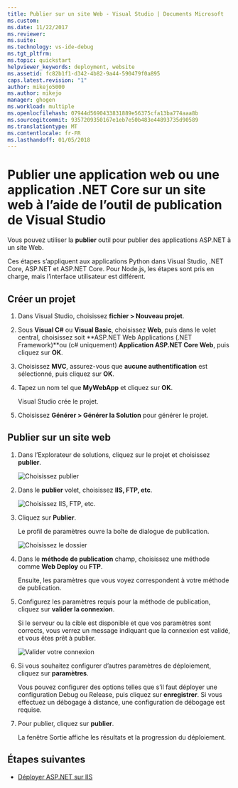 ```yaml
---
title: Publier sur un site Web - Visual Studio | Documents Microsoft
ms.custom: 
ms.date: 11/22/2017
ms.reviewer: 
ms.suite: 
ms.technology: vs-ide-debug
ms.tgt_pltfrm: 
ms.topic: quickstart
helpviewer_keywords: deployment, website
ms.assetid: fc82b1f1-d342-4b82-9a44-590479f0a895
caps.latest.revision: "1"
author: mikejo5000
ms.author: mikejo
manager: ghogen
ms.workload: multiple
ms.openlocfilehash: 07944d5690433831889e56375cfa13ba774aaa8b
ms.sourcegitcommit: 9357209350167e1eb7e50b483e44893735d90589
ms.translationtype: MT
ms.contentlocale: fr-FR
ms.lasthandoff: 01/05/2018
---
```

# <a name="publish-a-web-app-or-a-net-core-app-to-a-web-site-using-the-visual-studio-publish-tool"></a>Publier une application web ou une application .NET Core sur un site web à l’aide de l’outil de publication de Visual Studio

Vous pouvez utiliser la **publier** outil pour publier des applications ASP.NET à un site Web.

Ces étapes s’appliquent aux applications Python dans Visual Studio, .NET Core, ASP.NET et ASP.NET Core. Pour Node.js, les étapes sont pris en charge, mais l’interface utilisateur est différent.

## <a name="create-a-new-project"></a>Créer un projet 

1. Dans Visual Studio, choisissez **fichier > Nouveau projet**.

1. Sous **Visual C#** ou **Visual Basic**, choisissez **Web**, puis dans le volet central, choisissez soit **ASP.NET Web Applications (.NET Framework)**ou (c# uniquement) **Application ASP.NET Core Web**, puis cliquez sur **OK**.

1. Choisissez **MVC**, assurez-vous que **aucune authentification** est sélectionné, puis cliquez sur **OK**.

1. Tapez un nom tel que **MyWebApp** et cliquez sur **OK**.

    Visual Studio crée le projet.

1. Choisissez **Générer > Générer la Solution** pour générer le projet.

## <a name="publish-to-a-web-site"></a>Publier sur un site web

1. Dans l’Explorateur de solutions, cliquez sur le projet et choisissez **publier**.

    ![Choisissez publier](../deployment/media/quickstart-publish-aspnet.png "choisissez Publier")

1. Dans le **publier** volet, choisissez **IIS, FTP, etc**.

    ![Choisissez IIS, FTP, etc.](../deployment/media/quickstart-publish-iis-ftp.png "IIS de choisir, FTP, etc..")

1. Cliquez sur **Publier**.

    Le profil de paramètres ouvre la boîte de dialogue de publication.

    ![Choisissez le dossier](../deployment/media/quickstart-publish-settings-web.png "dossier")

1. Dans le **méthode de publication** champ, choisissez une méthode comme **Web Deploy** ou **FTP**.

    Ensuite, les paramètres que vous voyez correspondent à votre méthode de publication.

1. Configurez les paramètres requis pour la méthode de publication, cliquez sur **valider la connexion**.

    Si le serveur ou la cible est disponible et que vos paramètres sont corrects, vous verrez un message indiquant que la connexion est validé, et vous êtes prêt à publier.

    ![Valider votre connexion](../deployment/media/quickstart-publish-web-deploy.png "valider votre connexion")

1. Si vous souhaitez configurer d’autres paramètres de déploiement, cliquez sur **paramètres**.

    Vous pouvez configurer des options telles que s’il faut déployer une configuration Debug ou Release, puis cliquez sur **enregistrer**. Si vous effectuez un débogage à distance, une configuration de débogage est requise.

1. Pour publier, cliquez sur **publier**.

    La fenêtre Sortie affiche les résultats et la progression du déploiement.

## <a name="next-steps"></a>Étapes suivantes

- [Déployer ASP.NET sur IIS](/iis/get-started/whats-new-in-iis-8/iis-80-using-aspnet-35-and-aspnet-45)

